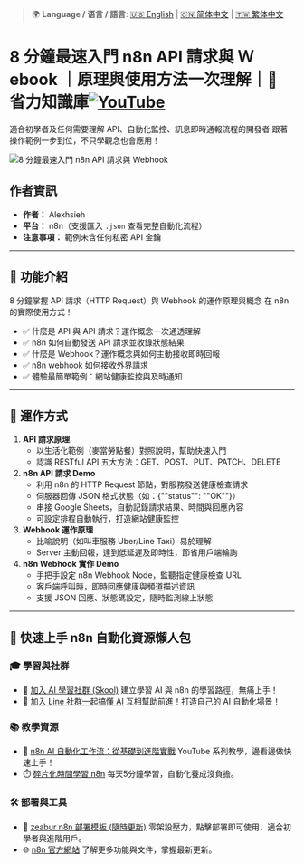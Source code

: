 > 🌍 **Language / 语言 / 語言**: [🇺🇸 English](./readme-en.md) | [🇨🇳 简体中文](./readme-cn.md) | [🇹🇼 繁体中文](./readme.md)
# 8 分鐘最速入門 n8n API 請求與 Ｗebook ｜原理與使用方法一次理解｜🧠 省力知識庫[![YouTube](https://img.shields.io/badge/Watch%20on-YouTube-red?logo=youtube)](https://youtu.be/l5-s6h2iY_M)

適合初學者及任何需要理解 API、自動化監控、訊息即時通報流程的開發者
跟著操作範例一步到位，不只學觀念也會應用！

![8 分鐘最速入門 n8n API 請求與 Webhook](https://github.com/qwedsazxc78/ai-automation-n8n/blob/main/n8n/20-n8n-http-request-and-webhook/cover.png?raw=true)

## 作者資訊

* **作者：** Alexhsieh
* **平台：** n8n（支援匯入 `.json` 查看完整自動化流程）
* **注意事項：** 範例未含任何私密 API 金鑰

---

## 📌 功能介紹

8 分鐘掌握 API 請求（HTTP Request）與 Webhook 的運作原理與概念
在 n8n 的實際使用方式！

* ✅ 什麼是 API 與 API 請求？運作概念一次通透理解
* ✅ n8n 如何自動發送 API 請求並收錄狀態結果
* ✅ 什麼是 Webhook？運作概念與如何主動接收即時回報
* ✅ n8n webhook 如何接收外界請求
* ✅ 體驗最簡單範例：網站健康監控與及時通知

---

## 🔧 運作方式

1. **API 請求原理**
    - 以生活化範例（麥當勞點餐）對照說明，幫助快速入門
    - 認識 RESTful API 五大方法：GET、POST、PUT、PATCH、DELETE
2. **n8n API 請求 Demo**
    - 利用 n8n 的 HTTP Request 節點，對服務發送健康檢查請求
    - 伺服器回傳 JSON 格式狀態（如：{""status"": ""OK""}）
    - 串接 Google Sheets，自動記錄請求結果、時間與回應內容
    - 可設定排程自動執行，打造網站健康監控
3. **Webhook 運作原理**
    - 比喻說明（如叫車服務 Uber/Line Taxi）易於理解
    - Server 主動回報，達到低延遲及即時性，節省用戶端輪詢
4. **n8n Webhook 實作 Demo**
    - 手把手設定 n8n Webhook Node，監聽指定健康檢查 URL
    - 客戶端呼叫時，即時回應健康與頻道描述資訊
    - 支援 JSON 回應、狀態碼設定，隨時監測線上狀態


---

## 🚀 快速上手 n8n 自動化資源懶人包

### 🎓 學習與社群

* 🔗 [加入 AI 學習社群 (Skool)](https://www.skool.com/ai-brain-alex/about?ref=5dde9b20e8e7432aa9a01df6e89685f4)
  建立學習 AI 與 n8n 的學習路徑，無痛上手！
* 🔗 [加入 Line 社群一起搞懂 AI](https://line.me/ti/g2/ZypIgLSzVPweRBgBqKvaRU10WEmnotuZOr7Lpg)
  互相幫助前進！打造自己的 AI 自動化場景！

### 📚 教學資源

* 🎥 [n8n AI 自動化工作流：從基礎到進階實戰](https://youtube.com/playlist?list=PLUf88uk7T54I83MBdbuXgUuA8rVklF4FA&si=wHsQw8YJu-erSdLd)
  YouTube 系列教學，邊看邊做快速上手！
* ⏱️ [碎片化時間學習 n8n](https://youtube.com/playlist?list=PLUf88uk7T54Iv6LV2NFgdTghaX2cPhtgH&si=G3gj2qn179ZFUqAZ)
  每天5分鐘學習，自動化養成沒負擔。

### 🛠️ 部署與工具

* 🧩 [zeabur n8n 部署模板 (隨時更新)](https://zeabur.com/zh-TW/templates/0TUVZ7?referralDesktop=qwedsazxc78)
  零架設壓力，點擊部署即可使用，適合初學者與進階用戶。
* 🌐 [n8n 官方網站](https://n8n.io/)
  了解更多功能與文件，掌握最新更新。
